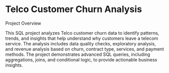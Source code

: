 # Telco Customer Churn Analysis
Project Overview

This SQL project analyzes Telco customer churn data to identify patterns, trends, and insights that help understand why customers leave a telecom service. The analysis includes data quality checks, exploratory analysis, and revenue analysis based on churn, contract type, services, and payment methods. The project demonstrates advanced SQL queries, including aggregations, joins, and conditional logic, to provide actionable business insights.


